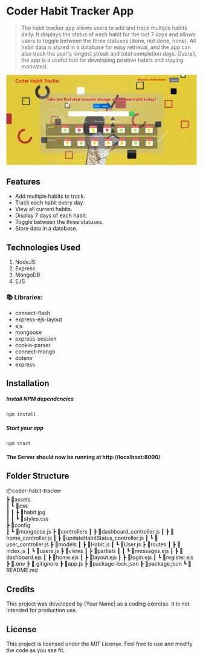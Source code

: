 # Coder Habit Tracker App
> The habit tracker app allows users to add and track multiple habits daily. It displays the status of each habit for the last 7 days and allows users to toggle between the three statuses (done, not done, none). All habit data is stored in a database for easy retrieval, and the app can also track the user's longest streak and total completion days. Overall, the app is a useful tool for developing positive habits and staying motivated.

![4](DEMO/4.png)

## Features 
- Add multiple habits to track.
- Track each habit every day.
- View all current habits.
- Display 7 days of each habit.
- Toggle between the three statuses.
- Store data in a database.

## Technologies Used
1.  NodeJS
2.  Express
3.  MongoDB
4.  EJS

### 📚 Libraries:
- connect-flash
- express-ejs-layout
- ejs
- mongoose
- express-session
- cookie-parser
- connect-mongo
- dotenv
- express

## Installation

##### Install NPM dependencies

`npm install`

##### Start your app

`npm start`

#### The Server should now be running at http://localhost:8000/

## Folder Structure
📦coder-habit-tracker<br>
 ┣ 📂assets<br>
 ┃ ┗ 📂css<br>
 ┃ ┃ ┣ 📜habit.jpg<br>
 ┃ ┃ ┗ 📜styles.css<br>
 ┣ 📂config<br>
 ┃ ┗ 📜mongoose.js
 ┣ 📂controllers
 ┃ ┣ 📜dashboard_controller.js
 ┃ ┣ 📜home_controller.js
 ┃ ┣ 📜updateHabitStatus_controller.js
 ┃ ┗ 📜user_controller.js
 ┣ 📂models
 ┃ ┣ 📜Habit.js
 ┃ ┗ 📜User.js
 ┣ 📂routes
 ┃ ┣ 📜index.js
 ┃ ┗ 📜users.js
 ┣ 📂views
 ┃ ┣ 📂partials
 ┃ ┃ ┗ 📜messages.ejs
 ┃ ┣ 📜dashboard.ejs
 ┃ ┣ 📜home.ejs
 ┃ ┣ 📜layout.ejs
 ┃ ┣ 📜login.ejs
 ┃ ┗ 📜register.ejs
 ┣ 📜.env
 ┣ 📜.gitignore
 ┣ 📜app.js
 ┣ 📜package-lock.json
 ┣ 📜package.json
 ┗ 📜README.md

## Credits
This project was developed by [Your Name] as a coding exercise. It is not intended for production use.

## License
This project is licensed under the MIT License. Feel free to use and modify the code as you see fit.
